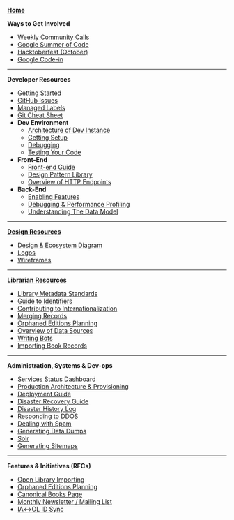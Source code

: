 **[Home](Home)**

**Ways to Get Involved**
* [Weekly Community Calls](Open-Library-Community-Call-Minutes)
* [Google Summer of Code](Google-Summer-of-Code)
* [Hacktoberfest (October)](Hacktoberfest)
* [Google Code-in](https://github.com/internetarchive/openlibrary/milestone/17)
---
**Developer Resources**
* [Getting Started](https://github.com/internetarchive/openlibrary/blob/master/CONTRIBUTING.md)
* [GitHub Issues](https://github.com/internetarchive/openlibrary/wiki/Interacting-with-GitHub-Issues)
* [Managed Labels](https://github.com/internetarchive/openlibrary/wiki/Using-Managed-Labels-to-Track-Issues)
* [Git Cheat Sheet](https://github.com/internetarchive/openlibrary/wiki/Git-Cheat-Sheet)
* **Dev Environment**
	* [Architecture of Dev Instance](Architecture)
	* [Getting Setup](Getting-Started)
	* [Debugging](Debugging)
	* [Testing Your Code](Testing)
* **Front-End**
	* [Front-end Guide](Frontend-Guide)
	* [Design Pattern Library](Design-Pattern-Library)
	* [Overview of HTTP Endpoints](Endpoints)
* **Back-End**
	* [Enabling Features](Feature-Flagging)
	* [Debugging & Performance Profiling](Debugging-and-Performance-Profiling)
	* [Understanding The Data Model](https://github.com/internetarchive/openlibrary/wiki/Understanding-The-Data-Model)
---
**[Design Resources](Design)**
* [Design & Ecosystem Diagram](https://docs.google.com/document/d/1RUsUnIJM78gTr5ycewUJNwYHERBQdg_Tv-X-OZpwtRY)
* [Logos](https://drive.google.com/file/d/1GlUpiaobyL6dbxu8Ok_i_R87aalpzH_z/view)
* [Wireframes](Design)
---
**[Librarian Resources](Librarians-Guide-of-Procedures)** 
* [Library Metadata Standards](Library-Metadata-Standards)
* [Guide to Identifiers](Guide-to-Identifiers)
* [Contributing to Internationalization](https://github.com/internetarchive/openlibrary/tree/master/openlibrary/i18n)
* [Merging Records](Merging-Records)
* [Orphaned Editions Planning](Orphaned-Editions-Planning)
* [Overview of Data Sources](Data-Source-Overview)
* [Writing Bots](Writing-Bots)
* [Importing Book Records](Developer's-Guide-to-Data-Importing)
---
**Administration, Systems & Dev-ops**
* [Services Status Dashboard](https://status.archivelab.org)
* [Production Architecture & Provisioning](Production-Service-Architecture)
* [Deployment Guide](Deployment-Guide)
* [Disaster Recovery Guide](Disaster-Recovery-&-Immediate-Response)
* [Disaster History Log](Disaster-History-Log)
* [Responding to DDOS](https://git.archive.org/mek/detect-abuse)
* [Dealing with Spam](Anti-Spam-Tools)
* [Generating Data Dumps](Generating-Data-Dumps)
* [Solr](Solr)
* [Generating Sitemaps](Sitemap-Generation)
---
**Features & Initiatives (RFCs)**
* [Open Library Importing](Open-Library-Importing)
* [Orphaned Editions Planning](Orphaned-Editions-Planning)
* [Canonical Books Page](Canonical-Books-Page)
* [Monthly Newsletter / Mailing List](Mailing-List)
* [IA↔OL ID Sync](archive.org-↔-Open-Library-synchronisation)